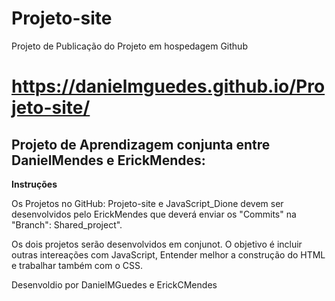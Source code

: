 # **Projeto-site**
 
 Projeto de Publicação do Projeto em hospedagem Github


# **https://danielmguedes.github.io/Projeto-site/**

## Projeto de Aprendizagem conjunta entre DanielMendes e ErickMendes:

 **Instruções**

 Os Projetos no GitHub: Projeto-site e JavaScript_Dione devem ser desenvolvidos pelo ErickMendes que deverá enviar os "Commits" na "Branch": Shared_project".

 Os dois projetos serão desenvolvidos em conjunot. 
 O objetivo é incluir outras intereações com JavaScript, Entender melhor a construção do HTML e trabalhar também com o CSS.
 
 Desenvoldio por DanielMGuedes e ErickCMendes
